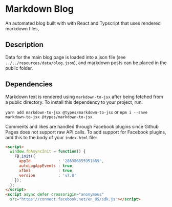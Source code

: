 # Markdown Blog

An automated blog built with with React and Typscript that uses rendered markdown files,

## Description

Data for the main blog page is loaded into a json file (see `../../resources/data/blog.json`), and markdown posts can be placed in the public folder.

## Dependencies

Markdown text is rendered using `markdown-to-jsx` after being fetched from a public directory. To install this dependency to your project, run:

`yarn add markdown-to-jsx @types/markdown-to-jsx` or `npm i --save markdown-to-jsx @types/markdown-to-jsx`

Comments and likes are handled through Facebook plugins since Github Pages does not support raw API calls. To add support for Facebook plugins, add this to the body of your `index.html` file:

```html
<script>
  window.fbAsyncInit = function() {
    FB.init({
      appId            : '286386855951889',
      autoLogAppEvents : true,
      xfbml            : true,
      version          : 'v7.0'
    });
  };
</script>
<script async defer crossorigin="anonymous" 
  src="https://connect.facebook.net/en_US/sdk.js"></script>
```